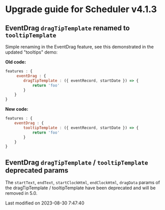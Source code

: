 # Upgrade guide for Scheduler v4.1.3

## EventDrag `dragTipTemplate` renamed to `tooltipTemplate`

Simple renaming in the EventDrag feature, see this demonstrated in the updated "tooltips" demo:

**Old code:**

```javascript
features : {
     eventDrag : {
        dragTipTemplate : ({ eventRecord, startDate }) => {
            return 'foo'
        }
    }
}
```

**New code:**

```javascript
features : {
    eventDrag : {
        tooltipTemplate : ({ eventRecord, startDate }) => {
            return 'foo'
        }
    }
}
```

## EventDrag `dragTipTemplate` / `tooltipTemplate` deprecated params

The `startText`, `endText`, `startClockHtml`, `endClockHtml`, `dragData` params of the dragTipTemplate / tooltipTemplate
have been deprecated and will be removed in 5.0.


<p class="last-modified">Last modified on 2023-08-30 7:47:40</p>